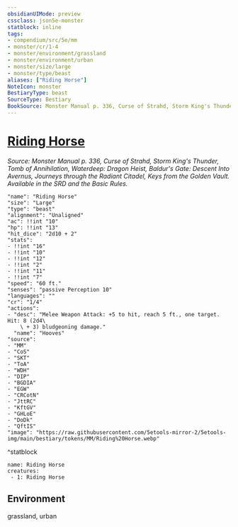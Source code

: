 ```yaml
---
obsidianUIMode: preview
cssclass: json5e-monster
statblock: inline
tags:
- compendium/src/5e/mm
- monster/cr/1-4
- monster/environment/grassland
- monster/environment/urban
- monster/size/large
- monster/type/beast
aliases: ["Riding Horse"]
NoteIcon: monster
BestiaryType: beast
SourceType: Bestiary
BookSource: Monster Manual p. 336, Curse of Strahd, Storm King's Thunder, Tomb of Annihilation, Waterdeep: Dragon Heist, Baldur's Gate: Descent Into Avernus, Journeys through the Radiant Citadel, Keys from the Golden Vault. Available in the SRD and the Basic Rules.
---
```

# [Riding Horse](2-Mechanics\CLI\bestiary\beast/riding-horse.md)
*Source: Monster Manual p. 336, Curse of Strahd, Storm King's Thunder, Tomb of Annihilation, Waterdeep: Dragon Heist, Baldur's Gate: Descent Into Avernus, Journeys through the Radiant Citadel, Keys from the Golden Vault. Available in the SRD and the Basic Rules.*  

```statblock
"name": "Riding Horse"
"size": "Large"
"type": "beast"
"alignment": "Unaligned"
"ac": !!int "10"
"hp": !!int "13"
"hit_dice": "2d10 + 2"
"stats":
- !!int "16"
- !!int "10"
- !!int "12"
- !!int "2"
- !!int "11"
- !!int "7"
"speed": "60 ft."
"senses": "passive Perception 10"
"languages": ""
"cr": "1/4"
"actions":
- "desc": "Melee Weapon Attack: +5 to hit, reach 5 ft., one target. Hit: 8 (2d4\
    \ + 3) bludgeoning damage."
  "name": "Hooves"
"source":
- "MM"
- "CoS"
- "SKT"
- "ToA"
- "WDH"
- "DIP"
- "BGDIA"
- "EGW"
- "CRCotN"
- "JttRC"
- "KftGV"
- "GHLoE"
- "DoDk"
- "QftIS"
"image": "https://raw.githubusercontent.com/5etools-mirror-2/5etools-img/main/bestiary/tokens/MM/Riding%20Horse.webp"
```
^statblock

```encounter-table
name: Riding Horse
creatures:
 - 1: Riding Horse
```

## Environment

grassland, urban